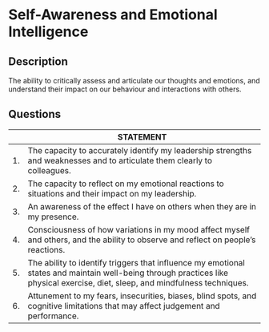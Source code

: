 # Self-Awareness and Emotional Intelligence

## Description
The ability to critically assess and articulate our thoughts and emotions, and understand their impact on our behaviour and interactions with others.

## Questions

| | STATEMENT  	|
| ---	| ---	|
| 1. | The capacity to accurately identify my leadership strengths and weaknesses and to articulate them clearly to colleagues.  	|
| 2. | The capacity to reflect on my emotional reactions to situations and their impact on my leadership. |
| 3. | An awareness of the effect I have on others when they are in my presence. |
| 4. | Consciousness of how variations in my mood affect myself and others, and the ability to observe and reflect on people’s reactions. |
| 5. | The ability to identify triggers that influence my emotional states and maintain well-being through practices like physical exercise, diet, sleep, and mindfulness techniques. |
| 6. | Attunement to my fears, insecurities, biases, blind spots, and cognitive limitations that may affect judgement and performance. |
